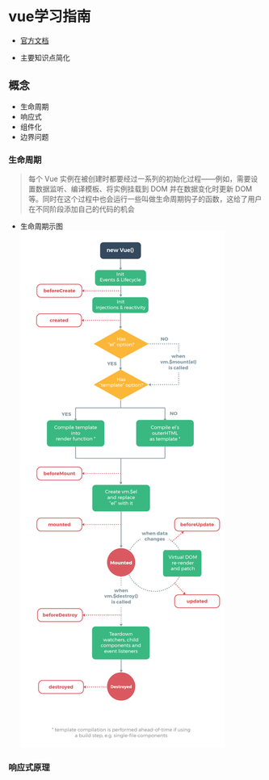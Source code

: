 # vue学习指南

- [官方文档](https://cn.vuejs.org/v2/guide/index.html)

- 主要知识点简化


## 概念
- 生命周期
- 响应式
- 组件化
- 边界问题




### 生命周期
> 每个 Vue 实例在被创建时都要经过一系列的初始化过程——例如，需要设置数据监听、编译模板、将实例挂载到 DOM 并在数据变化时更新 DOM 等。同时在这个过程中也会运行一些叫做生命周期钩子的函数，这给了用户在不同阶段添加自己的代码的机会

* 生命周期示图
![生命周期示图](img/lifecycle.png)

### 响应式原理






